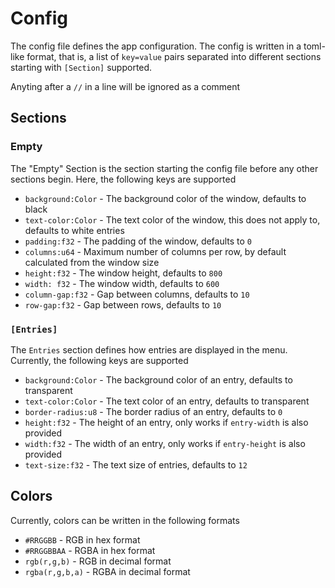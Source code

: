 # Config

The config file defines the app configuration. The config is written in a
toml-like format, that is, a list of `key=value` pairs separated into different
sections starting with `[Section]` supported.

Anyting after a `//` in a line will be ignored as a comment

## Sections

### Empty

The "Empty" Section is the section starting the config file before any other
sections begin. Here, the following keys are supported

- `background:Color` - The background color of the window, defaults to black
- `text-color:Color` - The text color of the window, this does not apply to,
  defaults to white entries
- `padding:f32` - The padding of the window, defaults to `0`
- `columns:u64` - Maximum number of columns per row, by default calculated from
  the window size
- `height:f32` - The window height, defaults to `800`
- `width: f32` - The window width, defaults to `600`
- `column-gap:f32` - Gap between columns, defaults to `10`
- `row-gap:f32` - Gap between rows, defaults to `10`

### `[Entries]`

The `Entries` section defines how entries are displayed in the menu. Currently,
the following keys are supported

- `background:Color` - The background color of an entry, defaults to transparent
- `text-color:Color` - The text color of an entry, defaults to transparent
- `border-radius:u8` - The border radius of an entry, defaults to `0`
- `height:f32` - The height of an entry, only works if `entry-width` is also
  provided
- `width:f32` - The width of an entry, only works if `entry-height` is also
  provided
- `text-size:f32` - The text size of entries, defaults to `12`

## Colors

Currently, colors can be written in the following formats

- `#RRGGBB` - RGB in hex format
- `#RRGGBBAA` - RGBA in hex format
- `rgb(r,g,b)` - RGB in decimal format
- `rgba(r,g,b,a)` - RGBA in decimal format
